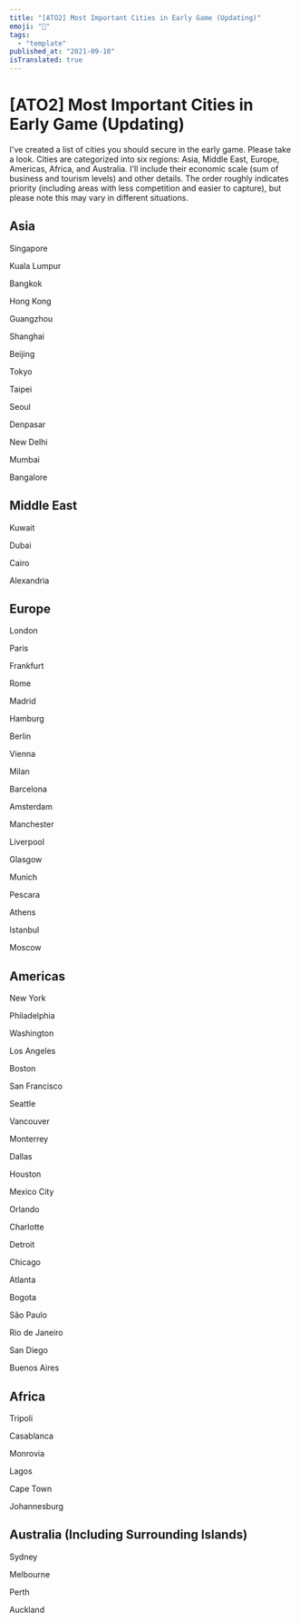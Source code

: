 ```yaml
---
title: "[ATO2] Most Important Cities in Early Game (Updating)"
emoji: "🤖"
tags:
  - "template"
published_at: "2021-09-10"
isTranslated: true
---
```


# [ATO2] Most Important Cities in Early Game (Updating)

I've created a list of cities you should secure in the early game. Please take a look. Cities are categorized into six regions: Asia, Middle East, Europe, Americas, Africa, and Australia. I'll include their economic scale (sum of business and tourism levels) and other details. The order roughly indicates priority (including areas with less competition and easier to capture), but please note this may vary in different situations.

## Asia

Singapore

Kuala Lumpur

Bangkok

Hong Kong

Guangzhou

Shanghai

Beijing

Tokyo

Taipei

Seoul

Denpasar

New Delhi

Mumbai

Bangalore

## Middle East

Kuwait

Dubai

Cairo

Alexandria

## Europe

London

Paris

Frankfurt

Rome

Madrid

Hamburg

Berlin

Vienna

Milan

Barcelona

Amsterdam

Manchester

Liverpool

Glasgow

Munich

Pescara

Athens

Istanbul

Moscow

## Americas

New York

Philadelphia

Washington

Los Angeles

Boston

San Francisco

Seattle

Vancouver

Monterrey

Dallas

Houston

Mexico City

Orlando

Charlotte

Detroit

Chicago

Atlanta

Bogota

São Paulo

Rio de Janeiro

San Diego

Buenos Aires

## Africa

Tripoli

Casablanca

Monrovia

Lagos

Cape Town

Johannesburg

## Australia (Including Surrounding Islands)

Sydney

Melbourne

Perth

Auckland
